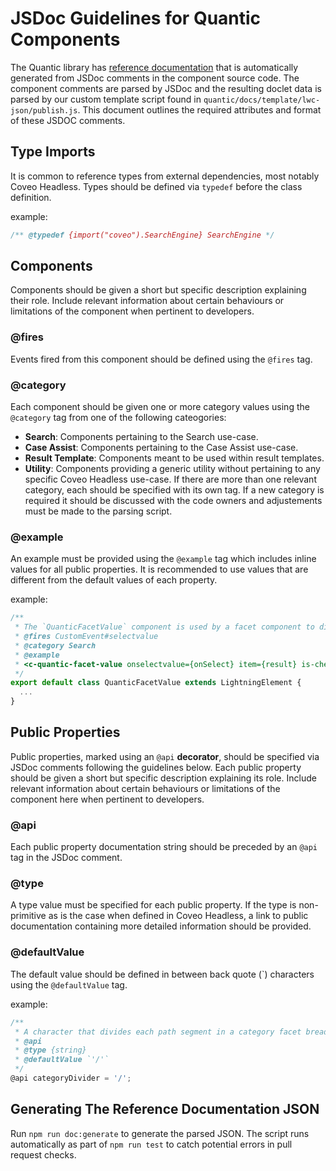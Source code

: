 # JSDoc Guidelines for Quantic Components

The Quantic library has [reference documentation](https://docs.coveo.com/en/quantic/latest/reference/) that is automatically generated from JSDoc comments in the component source code. The component comments are parsed by JSDoc and the resulting doclet data is parsed by our custom template script found in `quantic/docs/template/lwc-json/publish.js`. This document outlines the required attributes and format of these JSDOC comments.

## Type Imports
It is common to reference types from external dependencies, most notably Coveo Headless.
Types should be defined via `typedef` before the class definition.

example:
```js
/** @typedef {import("coveo").SearchEngine} SearchEngine */
```

## Components
Components should be given a short but specific description explaining their role. Include relevant information about certain behaviours or limitations of the component when pertinent to developers.

### @fires
Events fired from this component should be defined using the `@fires` tag.

### @category
Each component should be given one or more category values using the `@category` tag from one of the following cateogories:
- **Search**: Components pertaining to the Search use-case.
- **Case Assist**: Components pertaining to the Case Assist use-case.
- **Result Template**: Components meant to be used within result templates.
- **Utility**: Components providing a generic utility without pertaining to any specific Coveo Headless use-case.
If there are more than one relevant category, each should be specified with its own tag.
If a new category is required it should be discussed with the code owners and adjustements must be made to the parsing script.

### @example
An example must be provided using the `@example` tag which includes inline values for all public properties. It is recommended to use values that are different from the default values of each property.

example:
```js
/**
 * The `QuanticFacetValue` component is used by a facet component to display a formatted facet value and the number of results with that value.
 * @fires CustomEvent#selectvalue
 * @category Search
 * @example
 * <c-quantic-facet-value onselectvalue={onSelect} item={result} is-checked={result.checked} display-as-link={displayAsLink} formatting-function={formattingFunction}></c-quantic-facet-value>
 */
export default class QuanticFacetValue extends LightningElement {
  ...
}
```

## Public Properties
Public properties, marked using an `@api` **decorator**, should be specified via JSDoc comments following the guidelines below.
Each public property should be given a short but specific description explaining its role. Include relevant information about certain behaviours or limitations of the component here when pertinent to developers.

### @api
Each public property documentation string should be preceded by an `@api` tag in the JSDoc comment.

### @type
A type value must be specified for each public property. If the type is non-primitive as is the case when defined in Coveo Headless, a link to public documentation containing more detailed information should be provided.

### @defaultValue
The default value should be defined in between back quote (\`) characters using the `@defaultValue` tag.

example:
```js
/**
 * A character that divides each path segment in a category facet breadcrumb.
 * @api
 * @type {string}
 * @defaultValue `'/'`
 */
@api categoryDivider = '/';
```

## Generating The Reference Documentation JSON
Run `npm run doc:generate` to generate the parsed JSON.
The script runs automatically as part of `npm run test` to catch potential errors in pull request checks.